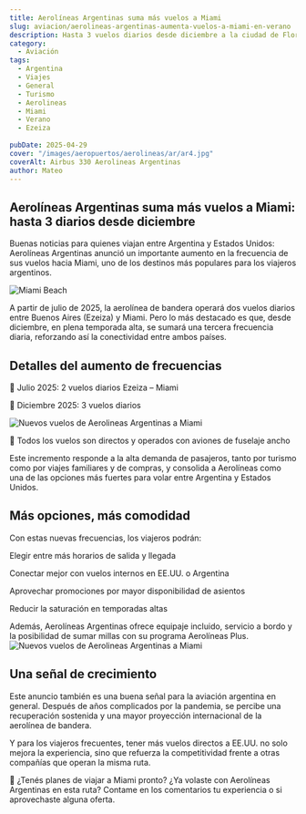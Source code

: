 ```yaml
---
title: Aerolíneas Argentinas suma más vuelos a Miami
slug: aviacion/aerolineas-argentinas-aumenta-vuelos-a-miami-en-verano
description: Hasta 3 vuelos diarios desde diciembre a la ciudad de Florida.
category:
  - Aviación
tags:
  - Argentina
  - Viajes
  - General
  - Turismo
  - Aerolineas 
  - Miami
  - Verano
  - Ezeiza
  
pubDate: 2025-04-29
cover: "/images/aeropuertos/aerolineas/ar/ar4.jpg"
coverAlt: Airbus 330 Aerolineas Argentinas
author: Mateo
---
```



## Aerolíneas Argentinas suma más vuelos a Miami: hasta 3 diarios desde diciembre
Buenas noticias para quienes viajan entre Argentina y Estados Unidos: Aerolíneas Argentinas anunció un importante aumento en la frecuencia de sus vuelos hacia Miami, uno de los destinos más populares para los viajeros argentinos.

<img src="/images/aeropuertos/aerolineas/ar/miami.avif" alt="Miami Beach">

A partir de julio de 2025, la aerolínea de bandera operará dos vuelos diarios entre Buenos Aires (Ezeiza) y Miami. Pero lo más destacado es que, desde diciembre, en plena temporada alta, se sumará una tercera frecuencia diaria, reforzando así la conectividad entre ambos países. 

##  Detalles del aumento de frecuencias
🔹 Julio 2025: 2 vuelos diarios Ezeiza – Miami

🔹 Diciembre 2025: 3 vuelos diarios

<img src="/images/aeropuertos/aerolineas/ar/ar3.jpg" alt="Nuevos vuelos de Aerolineas Argentinas a Miami">

🔁 Todos los vuelos son directos y operados con aviones de fuselaje ancho

Este incremento responde a la alta demanda de pasajeros, tanto por turismo como por viajes familiares y de compras, y consolida a Aerolíneas como una de las opciones más fuertes para volar entre Argentina y Estados Unidos.

##  Más opciones, más comodidad
Con estas nuevas frecuencias, los viajeros podrán:

Elegir entre más horarios de salida y llegada

Conectar mejor con vuelos internos en EE.UU. o Argentina

Aprovechar promociones por mayor disponibilidad de asientos

Reducir la saturación en temporadas altas

Además, Aerolíneas Argentinas ofrece equipaje incluido, servicio a bordo y la posibilidad de sumar millas con su programa Aerolíneas Plus.
<img src="/images/aeropuertos/aerolineas/ar/ar2.jpg" alt="Nuevos vuelos de Aerolineas Argentinas a Miami">

## Una señal de crecimiento
Este anuncio también es una buena señal para la aviación argentina en general. Después de años complicados por la pandemia, se percibe una recuperación sostenida y una mayor proyección internacional de la aerolínea de bandera.

Y para los viajeros frecuentes, tener más vuelos directos a EE.UU. no solo mejora la experiencia, sino que refuerza la competitividad frente a otras compañías que operan la misma ruta.

📍 ¿Tenés planes de viajar a Miami pronto? ¿Ya volaste con Aerolíneas Argentinas en esta ruta?
Contame en los comentarios tu experiencia o si aprovechaste alguna oferta.

